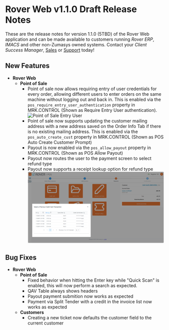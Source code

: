 # Rover Web v1.1.0 Draft Release Notes

<badge text= "Version 1.1.0" vertical="middle" />

<PageHeader />

These are the release notes for version 1.1.0 (5TBD) of the Rover Web application and can be made available to customers running _Rover ERP_, _IMACS_ and other non-Zumasys owned systems. Contact your _Client Success Manager_, [Sales](mailto:sales@zumasys.com?subject=Rover%20Web%20v1.1.0) or [Support](mailto:help@zumasys.com?subject=Rover%20Web%20v1.1.0) today!

## New Features

- **Rover Web**
  - **Point of Sale**
    - Point of sale now allows requiring entry of user credentials for every order, allowing different users to enter orders on the same machine without logging out and back in. This is enabled via the `pos_require_entry_user_authentication` property in MRK.CONTROL (Shown as Require Entry User authentication).
    ![Point of Sale Entry User](./pos-entry-user.gif)
    - Point of sale now supports updating the customer mailing address with a new address saved on the Order Info Tab if there is no existing mailing address. This is enabled via the `pos_auto_create_cust` property in MRK.CONTROL (Shown as POS Auto Create Customer Prompt)
    - Payout is now enabled via the `pos_allow_payout` property in MRK.CONTROL (Shown as POS Allow Payout)
    - Payout now routes the user to the payment screen to select refund type
    - Payout now supports a receipt lookup option for refund type
    ![Payout Receipt Lookup](./receipt_lookup.png)

## Bug Fixes

- **Rover Web**
  - **Point of Sale**
    - Fixed behavior when hitting the Enter key while "Quick Scan" is enabled, this will now perform a search as expected.
    - QAV Table always shows headers
    - Payout payment submition now works as expected
    - Payment via Split Tender with a credit in the invoice list now works as expected
  - **Customers**
    - Creating a new ticket now defaults the customer field to the current customer

<PageFooter />
